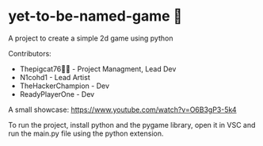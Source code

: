 # yet-to-be-named-game 🚀

A project to create a simple 2d game using python

Contributors:

- Thepigcat76🐱‍💻 - Project Managment, Lead Dev
- N1cohd1 - Lead Artist
- TheHackerChampion - Dev
- ReadyPlayerOne - Dev

A small showcase: https://www.youtube.com/watch?v=O6B3gP3-5k4

To run the project, install python and the pygame library,
open it in VSC and run the main.py file using the python extension.
